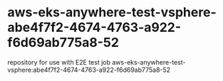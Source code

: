 # aws-eks-anywhere-test-vsphere-abe4f7f2-4674-4763-a922-f6d69ab775a8-52
repository for use with E2E test job aws-eks-anywhere-test-vsphere:abe4f7f2-4674-4763-a922-f6d69ab775a8-52
